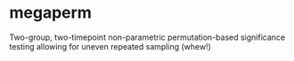 # megaperm
Two-group, two-timepoint non-parametric permutation-based significance testing allowing for uneven repeated sampling (whew!)
